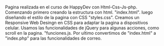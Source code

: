 Pagina realizada en el curso de HappyDev con Html-Css-Js-php.
Comenzando primero creando la estructura con html. "index.html".
luego diseñando el estilo de la pagina con CSS "styles.css".
Creamos un Responsive Web Desingn en CSS para adaptar la pagina a dispositivos celular.
Usamos las funcionalidades de jQuery para algunas acciones, como scroll en la pagina. "funciones.js.
Por ultimo convertimos de "index.html" a "index.php" para las funcionalidades de correo. 

<br>
<img height="700" src="https://github.com/Hermax1022/Mi-Primera-Pagina/blob/main/Inicio-Coca-cola.png />
<br>
